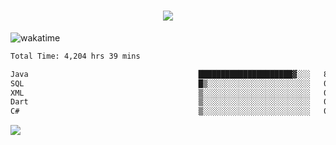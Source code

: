 <h1 align="center">
  <img src="https://readme-typing-svg.herokuapp.com/?font=Righteous&size=35&center=true&vCenter=true&width=500&height=70&duration=4000&lines=Hi!+%F0%9F%91%8B+I%27m+Ali%20Osman!;" />
</h1>


![wakatime](https://wakatime.com/share/@aliosmanoktar/3a8ffe71-6da4-4964-913b-2f09afbe53bf.svg?cache=none)
<!--START_SECTION:waka-->

```txt
Total Time: 4,204 hrs 39 mins

Java                                      █████████████████████▓░░░   86.61 %
SQL                                       █▒░░░░░░░░░░░░░░░░░░░░░░░   05.20 %
XML                                       ▒░░░░░░░░░░░░░░░░░░░░░░░░   01.72 %
Dart                                      ▒░░░░░░░░░░░░░░░░░░░░░░░░   01.65 %
C#                                        ▒░░░░░░░░░░░░░░░░░░░░░░░░   00.87 %
```

<!--END_SECTION:waka-->

<img src="https://profile-counter.glitch.me/aliosmanoktar/count.svg" />

